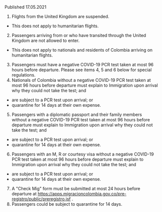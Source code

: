 Published 17.05.2021
1. Flights from the United Kingdom are suspended.
- This does not apply to humanitarian flights.
2. Passengers arriving from or who have transited through the United Kingdom are not allowed to enter.
- This does not apply to nationals and residents of Colombia arriving on humanitarian flights.
3. Passengers must have a negative COVID-19 PCR test taken at most 96 hours before departure. Please see items 4, 5 and 6 below for special regulations.
4. Nationals of Colombia without a negative COVID-19 PCR test taken at most 96 hours before departure must explain to Immigration upon arrival why they could not take the test; and
- are subject to a PCR test upon arrival; or
- quarantine for 14 days at their own expense.
5. Passengers with a diplomatic passport and their family members without a negative COVID-19 PCR test taken at most 96 hours before departure must explain to Immigration upon arrival why they could not take the test; and
- are subject to a PCR test upon arrival; or
- quarantine for 14 days at their own expense.
6. Passengers with an M, R or courtesy visa without a negative COVID-19 PCR test taken at most 96 hours before departure must explain to Immigration upon arrival why they could not take the test; and
- are subject to a PCR test upon arrival; or
- quarantine for 14 days at their own expense.
7. A "Check Mig" form must be submitted at most 24 hours before departure at <a href="https://apps.migracioncolombia.gov.co/pre-registro/public/preregistro.jsf">https://apps.migracioncolombia.gov.co/pre-registro/public/preregistro.jsf</a> .
8. Passengers could be subject to quarantine for 14 days.

